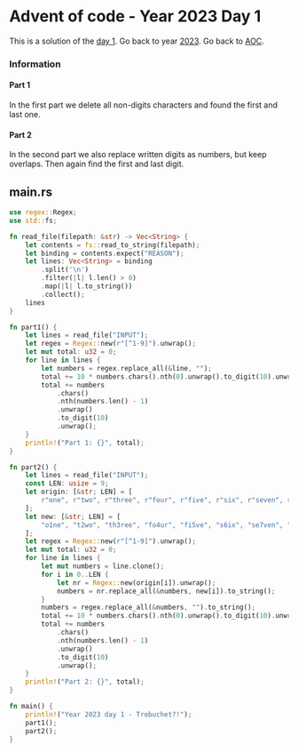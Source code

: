 # Advent of code - Year 2023 Day 1

This is a solution of the [day 1](https://adventofcode.com/2023/day/1). Go back to year [2023](2023.md). Go back to [AOC](../adventofcode.md).

### Information

#### Part 1

In the first part we delete all non-digits characters and found the first and last one.

#### Part 2

In the second part we also replace written digits as numbers, but keep overlaps. Then again find the first and last digit.

## main.rs

```rs
use regex::Regex;
use std::fs;

fn read_file(filepath: &str) -> Vec<String> {
    let contents = fs::read_to_string(filepath);
    let binding = contents.expect("REASON");
    let lines: Vec<String> = binding
        .split('\n')
        .filter(|l| l.len() > 0)
        .map(|l| l.to_string())
        .collect();
    lines
}

fn part1() {
    let lines = read_file("INPUT");
    let regex = Regex::new(r"[^1-9]").unwrap();
    let mut total: u32 = 0;
    for line in lines {
        let numbers = regex.replace_all(&line, "");
        total += 10 * numbers.chars().nth(0).unwrap().to_digit(10).unwrap();
        total += numbers
            .chars()
            .nth(numbers.len() - 1)
            .unwrap()
            .to_digit(10)
            .unwrap();
    }
    println!("Part 1: {}", total);
}

fn part2() {
    let lines = read_file("INPUT");
    const LEN: usize = 9;
    let origin: [&str; LEN] = [
        r"one", r"two", r"three", r"four", r"five", r"six", r"seven", r"eight", r"nine",
    ];
    let new: [&str; LEN] = [
        "o1ne", "t2wo", "th3ree", "fo4ur", "fi5ve", "s6ix", "se7ven", "ei8ght", "ni9ne",
    ];
    let regex = Regex::new(r"[^1-9]").unwrap();
    let mut total: u32 = 0;
    for line in lines {
        let mut numbers = line.clone();
        for i in 0..LEN {
            let nr = Regex::new(origin[i]).unwrap();
            numbers = nr.replace_all(&numbers, new[i]).to_string();
        }
        numbers = regex.replace_all(&numbers, "").to_string();
        total += 10 * numbers.chars().nth(0).unwrap().to_digit(10).unwrap();
        total += numbers
            .chars()
            .nth(numbers.len() - 1)
            .unwrap()
            .to_digit(10)
            .unwrap();
    }
    println!("Part 2: {}", total);
}

fn main() {
    println!("Year 2023 day 1 - Trebuchet?!");
    part1();
    part2();
}
```


